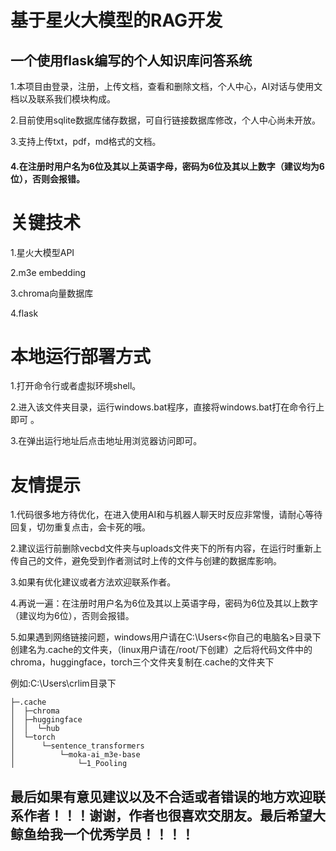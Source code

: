 # 基于星火大模型的RAG开发
## 一个使用flask编写的个人知识库问答系统
1.本项目由登录，注册，上传文档，查看和删除文档，个人中心，AI对话与使用文档以及联系我们模块构成。


2.目前使用sqlite数据库储存数据，可自行链接数据库修改，个人中心尚未开放。


3.支持上传txt，pdf，md格式的文档。 

#### 4.在注册时用户名为6位及其以上英语字母，密码为6位及其以上数字（建议均为6位），否则会报错。
# 关键技术
1.星火大模型API  


2.m3e embedding   


3.chroma向量数据库


4.flask      
# 本地运行部署方式
1.打开命令行或者虚拟环境shell。 


2.进入该文件夹目录，运行windows.bat程序，直接将windows.bat打在命令行上即可 。  

3.在弹出运行地址后点击地址用浏览器访问即可。
# 友情提示
1.代码很多地方待优化，在进入使用AI和与机器人聊天时反应非常慢，请耐心等待回复，切勿重复点击，会卡死的哦。

2.建议运行前删除vecbd文件夹与uploads文件夹下的所有内容，在运行时重新上传自己的文件，避免受到作者测试时上传的文件与创建的数据库影响。

3.如果有优化建议或者方法欢迎联系作者。

4.再说一遍：在注册时用户名为6位及其以上英语字母，密码为6位及其以上数字（建议均为6位），否则会报错。

5.如果遇到网络链接问题，windows用户请在C:\Users\<你自己的电脑名>目录下创建名为.cache的文件夹，（linux用户请在/root/下创建）之后将代码文件中的chroma，huggingface，torch三个文件夹复制在.cache的文件夹下

例如:C:\Users\crlim目录下
```
├─.cache
│  ├─chroma
│  ├─huggingface
│  │  └─hub
│  └─torch
│      └─sentence_transformers
│          └─moka-ai_m3e-base
│              └─1_Pooling
```
## 最后如果有意见建议以及不合适或者错误的地方欢迎联系作者！！！谢谢，作者也很喜欢交朋友。最后希望大鲸鱼给我一个优秀学员！！！！
